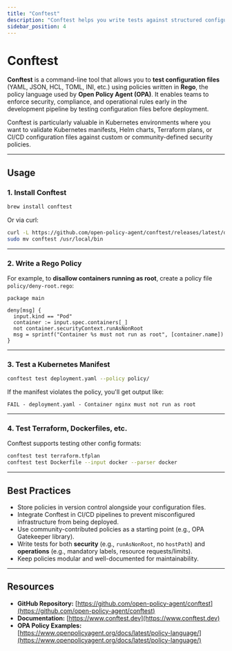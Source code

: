 ```yaml
---
title: "Conftest"
description: "Conftest helps you write tests against structured configuration data using Open Policy Agent (OPA) policies."
sidebar_position: 4
---
```


# Conftest

**Conftest** is a command-line tool that allows you to **test configuration files** (YAML, JSON, HCL, TOML, INI, etc.) using policies written in **Rego**, the policy language used by **Open Policy Agent (OPA)**. It enables teams to enforce security, compliance, and operational rules early in the development pipeline by testing configuration files before deployment.

Conftest is particularly valuable in Kubernetes environments where you want to validate Kubernetes manifests, Helm charts, Terraform plans, or CI/CD configuration files against custom or community-defined security policies.

---

## Usage

### 1. Install Conftest

```bash
brew install conftest
```

Or via curl:

```bash
curl -L https://github.com/open-policy-agent/conftest/releases/latest/download/conftest_$(uname -s)_$(uname -m).tar.gz | tar xz
sudo mv conftest /usr/local/bin
```

---

### 2. Write a Rego Policy

For example, to **disallow containers running as root**, create a policy file `policy/deny-root.rego`:

```rego
package main

deny[msg] {
  input.kind == "Pod"
  container := input.spec.containers[_]
  not container.securityContext.runAsNonRoot
  msg = sprintf("Container %s must not run as root", [container.name])
}
```

---

### 3. Test a Kubernetes Manifest

```bash
conftest test deployment.yaml --policy policy/
```

If the manifest violates the policy, you'll get output like:

```
FAIL - deployment.yaml - Container nginx must not run as root
```

---

### 4. Test Terraform, Dockerfiles, etc.

Conftest supports testing other config formats:

```bash
conftest test terraform.tfplan
conftest test Dockerfile --input docker --parser docker
```

---

## Best Practices

- Store policies in version control alongside your configuration files.
- Integrate Conftest in CI/CD pipelines to prevent misconfigured infrastructure from being deployed.
- Use community-contributed policies as a starting point (e.g., OPA Gatekeeper library).
- Write tests for both **security** (e.g., `runAsNonRoot`, no `hostPath`) and **operations** (e.g., mandatory labels, resource requests/limits).
- Keep policies modular and well-documented for maintainability.

---

## Resources

- **GitHub Repository:** [https://github.com/open-policy-agent/conftest](https://github.com/open-policy-agent/conftest)
- **Documentation:** [https://www.conftest.dev](https://www.conftest.dev)
- **OPA Policy Examples:** [https://www.openpolicyagent.org/docs/latest/policy-language/](https://www.openpolicyagent.org/docs/latest/policy-language/)
